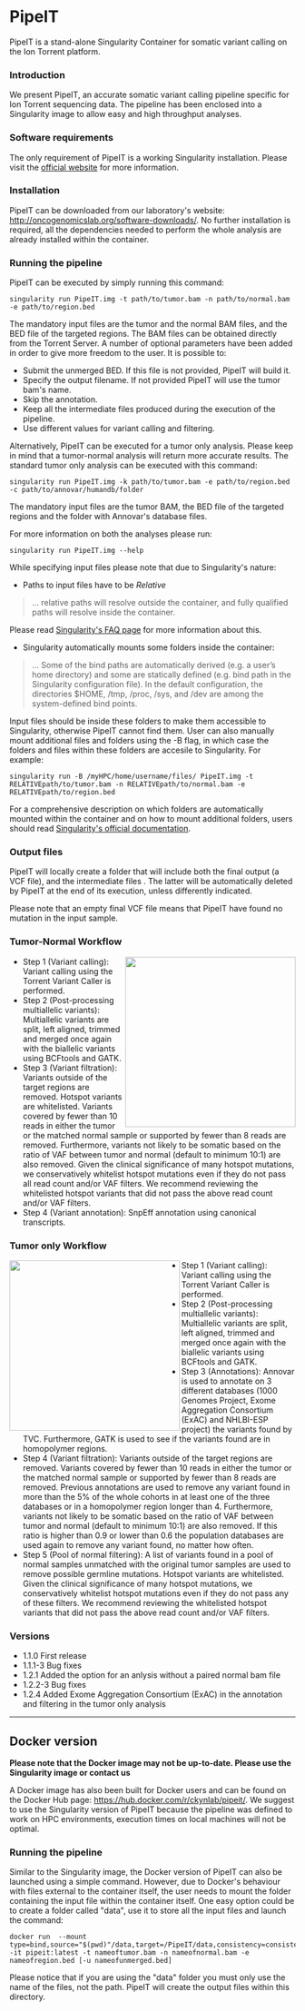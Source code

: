 # PipeIT
PipeIT is a stand-alone Singularity Container for somatic variant calling on the Ion Torrent platform.

### Introduction
We present PipeIT, an accurate somatic variant calling pipeline specific for Ion Torrent sequencing data. The pipeline has been enclosed into a Singularity image to allow easy and high throughput analyses.

### Software requirements
The only requirement of PipeIT is a working Singularity installation. Please visit the [official website](https://singularity.lbl.gov/) for more information.

### Installation
PipeIT can be downloaded from our laboratory's website: http://oncogenomicslab.org/software-downloads/. 
No further installation is required, all the dependencies needed to perform the whole analysis are already installed within the container.

### Running the pipeline
PipeIT can be executed by simply running this command: 
```
singularity run PipeIT.img -t path/to/tumor.bam -n path/to/normal.bam -e path/to/region.bed 
```
The mandatory input files are the tumor and the normal BAM files, and the BED file of the targeted regions. The BAM files can be obtained directly from the Torrent Server. 
A number of optional parameters have been added in order to give more freedom to the user.
It is possible to:
* Submit the unmerged BED. If this file is not provided, PipeIT will build it.
* Specify the output filename. If not provided PipeIT will use the tumor bam's name.
* Skip the annotation.
* Keep all the intermediate files produced during the execution of the pipeline.
* Use different values for variant calling and filtering.


Alternatively, PipeIT can be executed for a tumor only analysis. Please keep in mind that a tumor-normal analysis will return more accurate results. The standard tumor only analysis can be executed with this command:
```
singularity run PipeIT.img -k path/to/tumor.bam -e path/to/region.bed -c path/to/annovar/humandb/folder 
```
The mandatory input files are the tumor BAM, the BED file of the targeted regions and the folder with Annovar's database files.


For more information on both the analyses please run:
```
singularity run PipeIT.img --help
```

While specifying input files please note that due to Singularity's nature:
- Paths to input files have to be *Relative*
> ... relative paths will resolve outside the container, and fully qualified paths will resolve inside the container.

Please read [Singularity's FAQ page](http://singularity.lbl.gov/archive/docs/v2-2/faq) for more information about this.
- Singularity automatically mounts some folders inside the container:
> ... Some of the bind paths are automatically derived (e.g. a user’s home directory) and some are statically defined (e.g. bind path in the Singularity configuration file). In the default configuration, the directories $HOME, /tmp, /proc, /sys, and /dev are among the system-defined bind points. 

Input files should be inside these folders to make them accessible to Singularity, otherwise PipeIT cannot find them.
User can also manually mount additional files and folders using the -B flag, in which case the folders and files within these folders are accesile to Singularity. For example:
```
singularity run -B /myHPC/home/username/files/ PipeIT.img -t RELATIVEpath/to/tumor.bam -n RELATIVEpath/to/normal.bam -e RELATIVEpath/to/region.bed
```

For a comprehensive description on which folders are automatically mounted within the container and on how to mount additional folders, users should read [Singularity's official documentation](http://singularity.lbl.gov/docs-mount).

### Output files
PipeIT will locally create a folder that will include both the final output (a VCF file), and the intermediate files . The latter will be automatically deleted by PipeIT at the end of its execution, unless differently indicated.

Please note that an empty final VCF file means that PipeIT have found no mutation in the input sample.

### Tumor-Normal Workflow
<img src="https://github.com/ckynlab/PipeIT/blob/master/images/Workflow.png" align="right" width="300" >

- Step 1 (Variant calling): Variant calling using the Torrent Variant Caller is performed.
- Step 2 (Post-processing multiallelic variants): Multiallelic variants are split, left aligned, trimmed and merged once again with the biallelic variants using BCFtools and GATK.
- Step 3 (Variant filtration): Variants outside of the target regions are removed. Hotspot variants are whitelisted. Variants covered by fewer than 10 reads in either the tumor or the matched normal sample or supported by fewer than 8 reads are removed. Furthermore, variants not likely to be somatic based on the ratio of VAF between tumor and normal (default to minimum 10:1) are also removed. Given the clinical significance of many hotspot mutations, we conservatively whitelist hotspot mutations even if they do not pass all read count and/or VAF filters. We recommend reviewing the whitelisted hotspot variants that did not pass the above read count and/or VAF filters. 
- Step 4 (Variant annotation): SnpEff annotation using canonical transcripts.

### Tumor only Workflow
<img src="https://github.com/ckynlab/PipeIT/blob/master/images/Workflow.png" align="left" width="300" >

- Step 1 (Variant calling): Variant calling using the Torrent Variant Caller is performed.
- Step 2 (Post-processing multiallelic variants): Multiallelic variants are split, left aligned, trimmed and merged once again with the biallelic variants using BCFtools and GATK.
- Step 3 (Annotations): Annovar is used to annotate on 3 different databases (1000 Genomes Project, Exome Aggregation Consortium (ExAC) and NHLBI-ESP project) the variants found by TVC. Furthermore, GATK is used to see if the variants found are in homopolymer regions.
- Step 4 (Variant filtration): Variants outside of the target regions are removed.  Variants covered by fewer than 10 reads in either the tumor or the matched normal sample or supported by fewer than 8 reads are removed. Previous annotations are used to remove any variant found in more than the 5% of the whole cohorts in at least one of the three databases or in a homopolymer region longer than 4. Furthermore, variants not likely to be somatic based on the ratio of VAF between tumor and normal (default to minimum 10:1) are also removed. If this ratio is higher than 0.9 or lower than 0.6 the population databases are used again to remove any variant found, no matter how often. 
- Step 5 (Pool of normal filtering): A list of variants found in a pool of normal samples unmatched with the original tumor samples are used to remove possible germline mutations. Hotspot variants are whitelisted. Given the clinical significance of many hotspot mutations, we conservatively whitelist hotspot mutations even if they do not pass any of these filters. We recommend reviewing the whitelisted hotspot variants that did not pass the above read count and/or VAF filters. 



### Versions

* 1.1.0  First release
* 1.1.1-3 Bug fixes
* 1.2.1 Added the option for an anlysis without a paired normal bam file
* 1.2.2-3 Bug fixes
* 1.2.4 Added Exome Aggregation Consortium (ExAC) in the annotation and filtering in the tumor only analysis

***

## Docker version

**Please note that the Docker image may not be up-to-date. Please use the Singularity image or contact us**

A Docker image has also been built for Docker users and can be found on the Docker Hub page: https://hub.docker.com/r/ckynlab/pipeit/. We suggest to use the Singularity version of PipeIT because the pipeline was defined to work on HPC environments, execution times on local machines will not be optimal.

### Running the pipeline
Similar to the Singularity image, the Docker version of PipeIT can also be launched using a simple command. However, due to Docker's behaviour with files external to the container itself, the user needs to mount the folder containing the input file within the container itself.
One easy option could be to create a folder called "data", use it to store all the input files and launch the command: 
```
docker run  --mount type=bind,source="$(pwd)"/data,target=/PipeIT/data,consistency=consistent -it pipeit:latest -t nameoftumor.bam -n nameofnormal.bam -e nameofregion.bed [-u nameofunmerged.bed]
```
Please notice that if you are using the "data" folder you must only use the name of the files, not the path.
PipeIT will create the output files within this directory.
